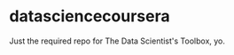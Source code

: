 datasciencecoursera
===================

Just the required repo for The Data Scientist's Toolbox, yo.

